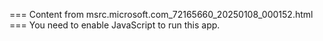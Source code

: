 === Content from msrc.microsoft.com_72165660_20250108_000152.html ===
You need to enable JavaScript to run this app.

